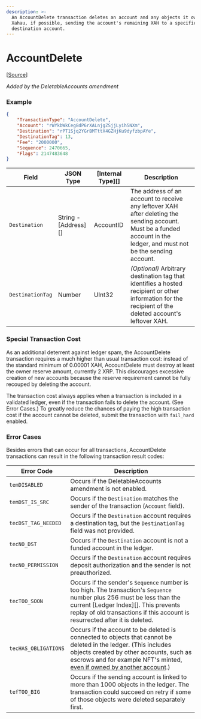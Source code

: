 ```yaml
---
description: >-
  An AccountDelete transaction deletes an account and any objects it owns in
  Xahau, if possible, sending the account's remaining XAH to a specified
  destination account.
---
```


# AccountDelete

\[[Source](https://github.com/Xahau/xahaud/blob/dev/src/ripple/app/tx/impl/DeleteAccount.cpp)]

_Added by the DeletableAccounts amendment_

### Example

```json
{
    "TransactionType": "AccountDelete",
    "Account": "rWYkbWkCeg8dP6rXALnjgZSjjLyih5NXm",
    "Destination": "rPT1Sjq2YGrBMTttX4GZHjKu9dyfzbpAYe",
    "DestinationTag": 13,
    "Fee": "2000000",
    "Sequence": 2470665,
    "Flags": 2147483648
}
```

| Field            | JSON Type              | \[Internal Type]\[] | Description                                                                                                                                                            |
| ---------------- | ---------------------- | ------------------- | ---------------------------------------------------------------------------------------------------------------------------------------------------------------------- |
| `Destination`    | String - \[Address]\[] | AccountID           | The address of an account to receive any leftover XAH after deleting the sending account. Must be a funded account in the ledger, and must not be the sending account. |
| `DestinationTag` | Number                 | UInt32              | _(Optional)_ Arbitrary destination tag that identifies a hosted recipient or other information for the recipient of the deleted account's leftover XAH.                |

### Special Transaction Cost

As an additional deterrent against ledger spam, the AccountDelete transaction requires a much higher than usual transaction cost: instead of the standard minimum of 0.00001 XAH, AccountDelete must destroy at least the owner reserve amount, currently 2 XRP. This discourages excessive creation of new accounts because the reserve requirement cannot be fully recouped by deleting the account.

The transaction cost always applies when a transaction is included in a validated ledger, even if the transaction fails to delete the account. (See Error Cases.) To greatly reduce the chances of paying the high transaction cost if the account cannot be deleted, submit the transaction with `fail_hard` enabled.

### Error Cases

Besides errors that can occur for all transactions, AccountDelete transactions can result in the following transaction result codes:

| Error Code           | Description                                                                                                                                                                                                                                                                                                                         |
| -------------------- | ----------------------------------------------------------------------------------------------------------------------------------------------------------------------------------------------------------------------------------------------------------------------------------------------------------------------------------- |
| `temDISABLED`        | Occurs if the DeletableAccounts amendment is not enabled.                                                                                                                                                                                                                                                                           |
| `temDST_IS_SRC`      | Occurs if the `Destination` matches the sender of the transaction (`Account` field).                                                                                                                                                                                                                                                |
| `tecDST_TAG_NEEDED`  | Occurs if the `Destination` account requires a destination tag, but the `DestinationTag` field was not provided.                                                                                                                                                                                                                    |
| `tecNO_DST`          | Occurs if the `Destination` account is not a funded account in the ledger.                                                                                                                                                                                                                                                          |
| `tecNO_PERMISSION`   | Occurs if the `Destination` account requires deposit authorization and the sender is not preauthorized.                                                                                                                                                                                                                             |
| `tecTOO_SOON`        | Occurs if the sender's `Sequence` number is too high. The transaction's `Sequence` number plus 256 must be less than the current \[Ledger Index]\[]. This prevents replay of old transactions if this account is resurrected after it is deleted.                                                                                   |
| `tecHAS_OBLIGATIONS` | Occurs if the account to be deleted is connected to objects that cannot be deleted in the ledger. (This includes objects created by other accounts, such as escrows and for example NFT's minted, [even if owned by another account](https://github.com/XRPLF/rippled/blob/develop/src/ripple/app/tx/impl/DeleteAccount.cpp#L197).) |
| `tefTOO_BIG`         | Occurs if the sending account is linked to more than 1000 objects in the ledger. The transaction could succeed on retry if some of those objects were deleted separately first.                                                                                                                                                     |

